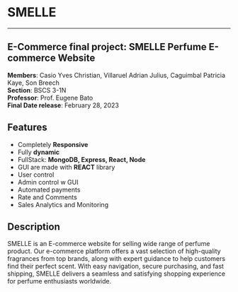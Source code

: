 # SMELLE
<hr/>
<h2>E-Commerce final project: SMELLE Perfume E-commerce Website</h2>
<p>
    <b>Members</b>: Casio Yves Christian, Villaruel Adrian Julius, Caguimbal Patricia Kaye, Son Breech <br/>
    <b>Section</b>: BSCS 3-1N <br/>
    <b>Professor</b>: Prof. Eugene Bato <br/>
    <b>Final Date release</b>: February 28, 2023<br/>
</p>
<h2> Features </h2>
<ul>
  <li> Completely <b>Responsive</b></li>
  <li> Fully <b>dynamic</b> </li>
  <li> FullStack: <b> MongoDB, Express, React, Node </b> </li>
  <li> GUI are made with <b>REACT</b> library </li>
  <li> User control </li>
  <li> Admin control w GUI </li>
  <li> Automated payments </li>
  <li> Rate and Comments </li>
  <li> Sales Analytics and Monitoring </li>
 </ul>
 <h2> Description </h2>
 <p> SMELLE is an E-commerce website for selling wide range of perfume product. Our e-commerce platform offers a vast selection of high-quality fragrances from top brands, along with expert guidance to help customers find their perfect scent. With easy navigation, secure purchasing, and fast shipping, SMELLE delivers a seamless and satisfying shopping experience for perfume enthusiasts worldwide.</p> 
